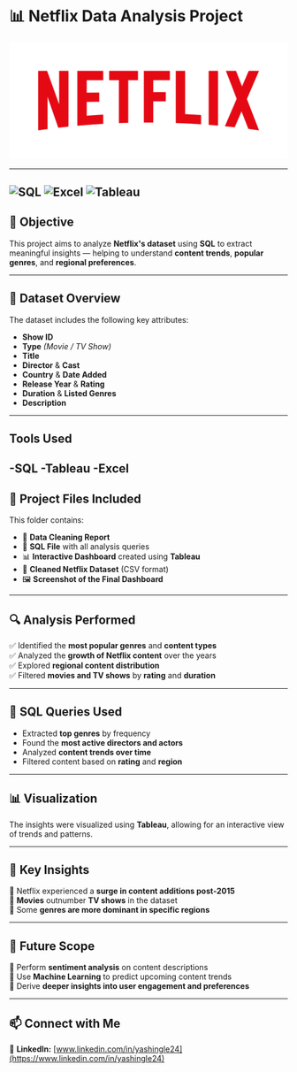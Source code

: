 
# 📊 **Netflix Data Analysis Project**  

![Project Logo](logo.png)  

---
![SQL](https://img.shields.io/badge/SQL-Used-blue?logo=postgresql)
![Excel](https://img.shields.io/badge/Excel-Used-blue?logo=microsoft-excel)
![Tableau](https://img.shields.io/badge/Tableau-Used-blue?logo=tableau)
---

## 🎯 **Objective**  
This project aims to analyze **Netflix's dataset** using **SQL** to extract meaningful insights — helping to understand **content trends**, **popular genres**, and **regional preferences**.

---

## 📂 **Dataset Overview**  
The dataset includes the following key attributes:  
- **Show ID**  
- **Type** *(Movie / TV Show)*  
- **Title**  
- **Director** & **Cast**  
- **Country** & **Date Added**  
- **Release Year** & **Rating**  
- **Duration** & **Listed Genres**  
- **Description**

---

## **Tools Used**
-**SQL**
-**Tableau**
-**Excel**
---

## 📁 **Project Files Included**  
This folder contains:  
- 🧽 **Data Cleaning Report**  
- 🧾 **SQL File** with all analysis queries  
- 📊 **Interactive Dashboard** created using **Tableau**  
- 📄 **Cleaned Netflix Dataset** (CSV format)  
- 🖼️ **Screenshot of the Final Dashboard**

---

## 🔍 **Analysis Performed**  
✅ Identified the **most popular genres** and **content types**  
✅ Analyzed the **growth of Netflix content** over the years  
✅ Explored **regional content distribution**  
✅ Filtered **movies and TV shows** by **rating** and **duration**

---

## 🧠 **SQL Queries Used**  
- Extracted **top genres** by frequency  
- Found the **most active directors and actors**  
- Analyzed **content trends over time**  
- Filtered content based on **rating** and **region**

---

## 📊 **Visualization**  
The insights were visualized using **Tableau**, allowing for an interactive view of trends and patterns.

---

## 🚀 **Key Insights**  
📌 Netflix experienced a **surge in content additions post-2015**  
📌 **Movies** outnumber **TV shows** in the dataset  
📌 Some **genres are more dominant in specific regions**

---

## 🔮 **Future Scope**  
🔹 Perform **sentiment analysis** on content descriptions  
🔹 Use **Machine Learning** to predict upcoming content trends  
🔹 Derive **deeper insights into user engagement and preferences**

---

## 📫 **Connect with Me**  
🔗 **LinkedIn:** [www.linkedin.com/in/yashingle24](https://www.linkedin.com/in/yashingle24)

